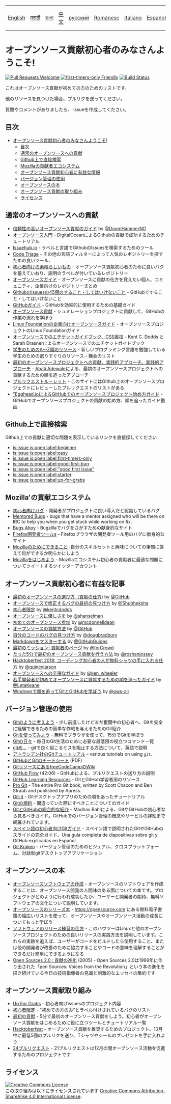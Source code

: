 <table>
    <tr>
        <!-- Do not translate this table -->
        <td><a href="./README.md"> English </a></td>
        <td><a href="./README-MR.md"> मराठी </a></td>
        <td><a href="./README-BN.md"> বাংলা </a></td>
        <td><a href="./README-CN.md"> 中文 </a></td>
        <td><a href="./README-RU.md"> русский </a></td>
        <td><a href="./README-RO.md"> Românesc </a></td>
        <td><a href="./README-IT.md"> Italiano </a></td>
        <td><a href="./README-ES.md"> Español </a></td>
        <td><a href="./README-pt-BR.md"> Português (BR) </a></td>
        <td><a href="./README-JA.md"> 日本語 </a></td>
    </tr>
</table>

# オープンソース貢献初心者のみなさんようこそ!

[![Pull Requests Welcome](https://img.shields.io/badge/PRs-welcome-brightgreen.svg?style=flat)](http://makeapullrequest.com)
[![first-timers-only Friendly](https://img.shields.io/badge/first--timers--only-friendly-blue.svg)](http://www.firsttimersonly.com/)
[![Build Status](https://travis-ci.org/freeCodeCamp/how-to-contribute-to-open-source.svg?branch=master)](https://travis-ci.org/freeCodeCamp/how-to-contribute-to-open-source)

これはオープンソース貢献が初めての方のためのリストです。

他のリソースを見つけた場合、プルリクを送ってください。

質問やコメントがありましたら、 issueを作成してください。

## 目次

- [オープンソース貢献初心者のみなさんようこそ!](#オープンソース貢献初心者のみなさんようこそ!)
  - [目次](#目次)
  - [通常のオープンソースへの貢献](#通常のオープンソースへの貢献)
  - [Github上で直接検索](#Github上で直接検索)
  - [Mozillaの貢献者エコシステム](#Mozillaの貢献者エコシステム)
  - [オープンソース貢献初心者に有益な情報](#オープンソース貢献初心者に有益な情報)
  - [バージョン管理の使用](#バージョン管理の使用)
  - [オープンソースの本](#オープンソースの本)
  - [オープンソース貢献の取り組み](#オープンソース貢献の取り組み)
  - [ライセンス](#ライセンス)

## 通常のオープンソースへの貢献
- [信頼性の高いオープンソース貢献のガイド](https://medium.freecodecamp.org/the-definitive-guide-to-contributing-to-open-source-900d5f9f2282) by [@DoomHammerNG](https://twitter.com/DoomHammerNG)
- [オープンソース入門](https://www.digitalocean.com/community/tutorial_series/an-introduction-to-open-source) - DigitalOceanによるGithubの貢献で成功するためのチュートリアル
- [Issuehub.io](http://issuehub.pro/) - ラベルと言語でGithubのIssuesを検索するためのツール
- [Code Triage](https://www.codetriage.com/) - その他の言語フィルターによって人気のレポジトリーを探すための良いツール、
- [初心者向けの素晴らしいもの](https://github.com/MunGell/awesome-for-beginners) - オープンソース貢献初心者のために良いバクを蓄えていおり、説明のラベルが付いているレポジトリー
- [オープンソースガイド](https://opensource.guide/) - オープンソースに貢献の仕方を覚えたい個人、コミュニティ、企業向けのレポジトリーまとめ
- [GithubのIssuesの45個のすること・してはいけないこと](https://hackernoon.com/45-github-issues-dos-and-donts-dfec9ab4b612) - GitHubですること・してはいけないこと
- [GitHubガイド](https://guides.github.com/) - GitHubを効率的に使用するための基礎ガイド
- [オープンソース貢献](https://github.com/danthareja/contribute-to-open-source) - シュミレーションプロジェクトに貢献して、GitHubの作業の流れを学ぼう
- [Linux Foundationの企業向けオープンソースガイド](https://www.linuxfoundation.org/resources/open-source-guides/) - オープンソースプロジェクトのLinux Foundationガイド
- [オープンソースでのエチケットガイドブック、CSS裏技](https://css-tricks.com/open-source-etiquette-guidebook/) - Kent C. Dodds と Sarah Drasnerによるオープンソースでのエチケットガイドブック
- [学生のためのA〜Z順のリソース](https://github.com/dipakkr/A-to-Z-Resources-for-Students) - 新しいプログラミング言語を勉強している学生のための選りすぐりのリソース・機会のリスト
- [最初のオープンソースプロジェクトへの貢献、実践的アプローチ、実践的アプローチ](https://blog.devcenter.co/contributing-to-your-first-open-source-project-a-practical-approach-1928c4cbdae) - [Abati Adewale](https://www.acekyd.com)による、最初のオープンソースプロジェクトへの貢献するための順を追ったアプローチ
- [プルリクエストルーレット](http://www.pullrequestroulette.com/) - このサイトにはGithub上のオープンソースプロジェクトにレビューしたプルリクエストのリストがある
- ["Egghead.ioによるGitHubでのオープンソースプロジェクト始め方ガイド](https://egghead.io/courses/how-to-contribute-to-an-open-source-project-on-github) - GitHubでオープンソースプロジェクトの貢献の始め方、順を追ったガイド動画

## Github上で直接検索
Github上での貢献に適切な問題を表示しているリンクを直接探してください
- [is:issue is:open label:beginner](https://github.com/search?utf8=%E2%9C%93&q=is%3Aissue+is%3Aopen+label%3Abeginner)
- [is:issue is:open label:easy](https://github.com/search?utf8=%E2%9C%93&q=is%3Aissue+is%3Aopen+label%3Aeasy)
- [is:issue is:open label:first-timers-only](https://github.com/search?utf8=%E2%9C%93&q=is%3Aissue+is%3Aopen+label%3Afirst-timers-only)
- [is:issue is:open label:good-first-bug](https://github.com/search?utf8=%E2%9C%93&q=is%3Aissue+is%3Aopen+label%3Agood-first-bug)
- [is:issue is:open label:"good first issue"](https://github.com/search?utf8=%E2%9C%93&q=is%3Aissue+is%3Aopen+label%3A"good+first+issue")
- [is:issue is:open label:starter](https://github.com/search?utf8=%E2%9C%93&q=is%3Aissue+is%3Aopen+label%3Astarter)
- [is:issue is:open label:up-for-grabs](https://github.com/search?utf8=%E2%9C%93&q=is%3Aissue+is%3Aopen+label%3Aup-for-grabs)

## Mozilla'の貢献エコシステム
- [初心者向けバグ](https://bugzil.la/sw:%22[good%20first%20bug]%22&limit=0) - 開発者がプロジェクトに良い導入だと認識しているバグ
- [Mentored Bugs](https://bugzilla.mozilla.org/buglist.cgi?quicksearch=mentor%3A%40) - bugs that have a mentor assigned who will be there on IRC to help you when you get stuck while working on fix.
- [Bugs Ahoy](http://www.joshmatthews.net/bugsahoy/) - Bugzillaでバグをさがすための献身的なサイト
- [Firefox開発者ツールs](http://firefox-dev.tools/) - Firefoxブラウザの開発者ツール用のバグに献身的なサイト
- [Mozillaのためにできること](http://whatcanidoformozilla.org/) - 自分のスキルセットと興味についての筆問に答えて何ができるか明らかにしよう
- [Mozillaをはじめよう](https://twitter.com/StartMozilla) - Mozillaエコシステム初心者の貢献者に最適な問題についてツイートするツイッターアカウント

## オープンソース貢献初心者に有益な記事
- [最初のオープンソースの選び方（貢献の仕方)](https://github.com/collections/choosing-projects) by [@GitHub](https://github.com/github)
- [オープンソースで修正するバグの最初の見つけ方](https://medium.freecodecamp.org/finding-your-first-open-source-project-or-bug-to-work-on-1712f651e5ba#.slc8i2h1l) by [@Shubheksha](https://github.com/Shubheksha)
- [初心者限定](https://kentcdodds.com/blog/first-timers-only) by [@kentcdodds](https://github.com/kentcdodds)
- [オープンソースに優しさを](http://www.hanselman.com/blog/BringKindnessBackToOpenSource.aspx) by [@shanselman](https://github.com/shanselman)
- [初めてのオープンソース参加](https://www.nearform.com/blog/getting-into-open-source-for-the-first-time/) by [@mcdonnelldean](https://github.com/mcdonnelldean)
- [オープンソースの貢献方法](https://opensource.guide/how-to-contribute/) by [@GitHub](https://github.com/github)
- [自分のコードのバグの見つけ方](https://8thlight.com/blog/doug-bradbury/2016/06/29/how-to-find-bug-in-your-code.html) by [@dougbradbury](https://twitter.com/dougbradbury)
- [Markdownをマスターする](https://guides.github.com/features/mastering-markdown/) by [@GitHubGuides](https://guides.github.com/)
- [最初のミッション: 貢献者のページ](https://medium.com/@forCrowd/first-mission-contributors-page-df24e6e70705#.2v2g0no29) by [@forCrowd](https://github.com/forCrowd)
- [たった5分で最初のオープンソース貢献を行う方法](https://medium.freecodecamp.org/how-to-make-your-first-open-source-contribution-in-just-5-minutes-aaad1fc59c9a) by [@roshanjossey](https://medium.freecodecamp.org/@roshanjossey)
- [Hacktoberfest 2018: コーディング初心者の人が無料シャツの手に入れる仕方](https://medium.freecodecamp.org/hacktoberfest-2018-how-you-can-get-your-free-shirt-even-if-youre-new-to-coding-96080dd0b01b) by [@quincylarson](https://medium.freecodecamp.org/@quincylarson)
- [オープンソースへの辛辣なガイド](https://medium.com/codezillas/a-bitter-guide-to-open-source-a8e3b6a3c1c4) by [@ken_wheeler](https://medium.com/@ken_wheeler)
- [若手開発者が初めてオープンソースに貢献するための順を追ったガイド](https://hackernoon.com/contributing-to-open-source-the-sharks-are-photoshopped-47e22db1ab86) by [@LetaKeane](http://www.letakeane.com/)
- [Windowsで順を追ってGitとGitHubを学ぼう](https://medium.com/@ows_ali/be93518e06dc) by [@ows-ali](https://medium.com/@ows_ali)

## バージョン管理の使用
- [Gitのように考えよう](http://think-like-a-git.net/) - 少し前進したけどまだ奮闘中の初心者へ、Gitを安全に経験できるための簡単な作戦を与えるためのGit紹介
- [Gitを使ってみよう](https://try.github.io/) - 無料でブラウザを使って、15分でGitを学ぼう
- [Gitの日々](https://git-scm.com/docs/giteveryday) - 毎日のGit生活のために必要な最低限の役立つコマンド一覧
- [gitめ…](http://ohshitgit.com/) - gitで良く起こるミスを阻止する方法について、英語で説明
- [アトラシアン社のGitチュートリアル](https://www.atlassian.com/git/tutorials/) - various tutorials on using `git`.
- [GitHubとGitのチートシート](https://education.github.com/git-cheat-sheet-education.pdf) (PDF)
- [GitリソースにあるfreeCodeCampのWiki](https://www.freecodecamp.org/forum/t/wiki-git-resources/13136)
- [GitHub Flow](https://www.youtube.com/watch?v=juLIxo42A_s) (42:06) - GitHubによる、プルリクエストの送り方の説明
- [GitHub Learning Resources](https://help.github.com/articles/git-and-github-learning-resources/) - GitとGitHub学習者用のリソース
- [Pro Git](https://git-scm.com/book/en/v2) - The entire Pro Git book, written by Scott Chacon and Ben Straub and published by Apress.
- [Git-it](https://github.com/jlord/git-it-electron) - Gitデスクトップアプリのための順を追ったチュートリアル
- [Gitの規約](https://github.com/k88hudson/git-flight-rules) - 間違っていた際にすべきことについてのガイド
- [GitとGitHubの総合的な紹介](https://codeburst.io/git-good-part-a-e0d826286a2a) - Madhav Bahlによる、GitやGitHubの初心者なら見るべきガイド。GitHubでのバージョン管理の概念やサービルの詳細まで網羅されています。
- [スペイン語の初心者向けGitガイド](https://platzi.github.io/git-slides/#/) - スペイン語で説明されたGitやGitHubのスライドの完全ガイド。Una guía completa de diapositivas sobre git y GitHub explicadas en Español.
- [Git Kraken](https://www.gitkraken.com/git-client) - バージョン管理のためのビジュアル、クロスプラットフォーム、対話型gitデスクトップアプリケーション

## オープンソースの本
- [オープンソースソフトウェアの作成](http://producingoss.com/) - オープンソースのソフトウェアを作成することは、オープンソース開発の人間味のある面についての本です。プロジェクトがどのように行われ成功したか、ユーザーと開発者の期待、無料ソフトウェアの文化について説明しています。
- [オープンソースのシリーズ本](https://opensource.com/resources/ebooks) - https://opensource.com にある無料電子書籍の幅広いリストを使って、オープンソースやオープンソース活動の成長についてもっと学ぼう
- [ソフトウェアのリリース練習の仕方](http://en.tldp.org/HOWTO/Software-Release-Practice-HOWTO/) - このハウツーはLinuxと他のオープンソースプロジェクトのための良いリリースの実践方法を説明しています。これらの実跡を追えば、ユーザーがコードをビルドしたら使用すること、または他の開発者が改善のために協力することやコードの意味を理解することができるだけ簡単にできるようになる
- [Open Sources 2.0 : 貢献の進化](https://archive.org/details/opensources2.000diborich) (2005) - Open Sources 2.0は1999年に作り出された「pen Sources: Voices from the Revolution」という本の進化を描き続けている今日の技術指導者の見識と刺激的なエッセイの集約です

## オープンソース貢献取り組み
- [Up For Grabs](http://up-for-grabs.net/#/) - 初心者向けissuesのプロジェクト内容
- [初心者限定](http://www.firsttimersonly.com/) - "初めての方のみ"とラベル付けされているバグのリスト
- [最初の貢献](https://firstcontributions.github.io/) - 5分で最初のオープンソース貢献をしよう。初心者がオープンソース貢献をはじめるために役に立つツールとチュートリアル一覧
- [Hacktoberfest](https://hacktoberfest.digitalocean.com/) - オープンソース貢献を推奨するためのプロジェクト。10月中に最低5個のプルリクを送り、Tシャツやシールのプレゼントを手に入れよう
- [24プルリクエスト](https://24pullrequests.com) - 21プルリクエストは12月の間オープンソース活動を促進するためのプロジェクトです

## ライセンス
<a rel="license" href="http://creativecommons.org/licenses/by-sa/4.0/"><img alt="Creative Commons License" style="border-width:0" src="https://i.creativecommons.org/l/by-sa/4.0/88x31.png" /></a><br />この取り組みは以下にライセンスされています <a rel="license" href="http://creativecommons.org/licenses/by-sa/4.0/">Creative Commons Attribution-ShareAlike 4.0 International License</a>.

